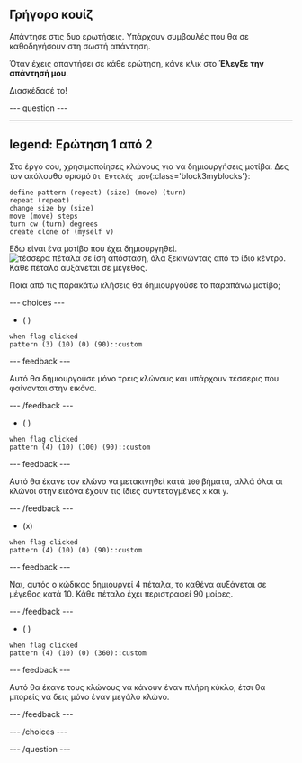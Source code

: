 ## Γρήγορο κουίζ

Απάντησε στις δυο ερωτήσεις. Υπάρχουν συμβουλές που θα σε καθοδηγήσουν στη σωστή απάντηση.

Όταν έχεις απαντήσει σε κάθε ερώτηση, κάνε κλικ στο **Έλεγξε την απάντησή μου**.

Διασκέδασέ το!

--- question ---

---
legend: Ερώτηση 1 από 2
---

Στο έργο σου, χρησιμοποίησες κλώνους για να δημιουργήσεις μοτίβα. Δες τον ακόλουθο ορισμό `Οι Εντολές μου`{:class='block3myblocks'}:

```blocks3
define pattern (repeat) (size) (move) (turn)
repeat (repeat)
change size by (size)
move (move) steps
turn cw (turn) degrees
create clone of (myself v)
```

Εδώ είναι ένα μοτίβο που έχει δημιουργηθεί. ![τέσσερα πέταλα σε ίση απόσταση, όλα ξεκινώντας από το ίδιο κέντρο. Κάθε πέταλο αυξάνεται σε μέγεθος.](images/quiz_1.png)

Ποια από τις παρακάτω κλήσεις θα δημιουργούσε το παραπάνω μοτίβο;

--- choices ---

- ( )
```blocks3
when flag clicked
pattern (3) (10) (0) (90)::custom
```
  --- feedback ---

Αυτό θα δημιουργούσε μόνο τρεις κλώνους και υπάρχουν τέσσερις που φαίνονται στην εικόνα.

  --- /feedback ---

- ( )

```blocks3
when flag clicked
pattern (4) (10) (100) (90)::custom
```

  --- feedback ---

Αυτό θα έκανε τον κλώνο να μετακινηθεί κατά `100` βήματα, αλλά όλοι οι κλώνοι στην εικόνα έχουν τις ίδιες συντεταγμένες `x` και `y`.

  --- /feedback ---

- (x)

```blocks3
when flag clicked
pattern (4) (10) (0) (90)::custom
```

  --- feedback ---

Ναι, αυτός ο κώδικας δημιουργεί 4 πέταλα, το καθένα αυξάνεται σε μέγεθος κατά 10. Κάθε πέταλο έχει περιστραφεί 90 μοίρες.

  --- /feedback ---

- ( )

```blocks3
when flag clicked
pattern (4) (10) (0) (360)::custom
```

  --- feedback ---

Αυτό θα έκανε τους κλώνους να κάνουν έναν πλήρη κύκλο, έτσι θα μπορείς να δεις μόνο έναν μεγάλο κλώνο.

  --- /feedback ---

--- /choices ---

--- /question ---
